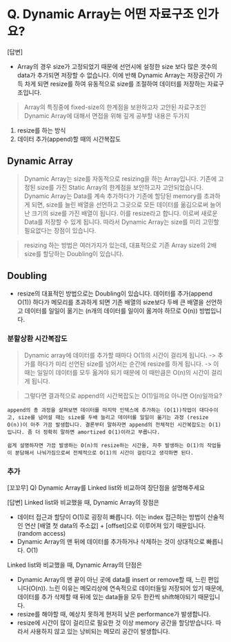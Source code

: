 # Q. Dynamic Array는 어떤 자료구조 인가요?

[답변]

- Array의 경우 size가 고정되었기 때문에 선언시에 설정한 size 보다 많은 갯수의 data가 추가되면 저장할 수 없습니다. 이에 반해 Dynamic Array는 저장공간이 가득 차게 되면 resize를 하여 유동적으로 size를 조절하여 데이터를 저장하는 자료구조입니다.

> Array의 특징중에 fixed-size의 한계점을 보완하고자 고안된 자료구조인 Dynamic Array에 대해서 면접을 위해 깊게 공부할 내용은 두가지

1. resize를 하는 방식
2. 데이터 추가(append)할 때의 시간복잡도

## Dynamic Array

> Dynamic Array는 size를 자동적으로 resizing을 하는 Array입니다. 기존에 고정된 size를 가진 Static Array의 한계점을 보안하고자 고안되었습니다. Dynamic Array는 Data를 계속 추가하다가 기존에 할당된 memory를 초과하게 되면, size를 늘린 배열을 선언하고 그곳으로 모든 데이터를 옮김으로써 늘어난 크기의 size를 가진 배열이 됩니다. 이를 resize라고 합니다. 이로써 새로운 Data를 저장할 수 있게 됩니다. 따라서 Dynamic Array는 size를 미리 고민할 필요없다는 장점이 있습니다.

> resizing 하는 방법은 여러가지가 있는데, 대표적으로 기존 Array size의 2배 size를 할당하는 Doubling이 있습니다.

## Doubling

- resize의 대표적인 방법으로는 Doubling이 있습니다. 데이터를 추가(append O(1)) 하다가 메모리를 초과하게 되면 기존 배열의 size보다 두배 큰 배열을 선언하고 데이터를 일일이 옮기는 (n개의 데이터를 일이이 옮겨야 하므로 O(n)) 방법입니다.

### 분할상환 시간복잡도

> Dynamic array에 데이터를 추가할 때마다 O(1)의 시간이 걸리게 됩니다. -> 추가를 하다가 미리 선언된 size를 넘어서는 순간에 resize를 하게 됩니다. -> 이 때는 일일이 데이터를 모두 옮겨야 되기 때문에 이 때만큼은 O(n)의 시간이 걸리게 됩니다.

> 그렇다면 결과적으로 append의 시간복잡도는 O(1)일까요 아니면 O(n)일까요?

```
append의 총 과정을 살펴보면 데이터를 마지막 인덱스에 추가하는 (O(1))작업이 대다수이고, size를 넘어설 때는 size를 두배 늘리고 데이터를 일일이 옮기는 과정 (resize O(n))이 아주 가끔 발생합니다. 결론부터 말하자면 append의 전체적인 시간복잡도는 O(1)입니다. 좀 더 정확히 말하면 amortized O(1)이라고 부릅니다.

쉽게 설명하자면 가끔 발생하는 O(n)의 resize하는 시간을, 자주 발생하는 O(1)의 작업들이 분담해서 나눠가짐으로써 전체적으로 O(1)의 시간이 걸린다고 생각하면 된다.
```

### 추가

[꼬꼬무]
Q) Dynamic Array를 Linked list와 비교하여 장단점을 설명해주세요

[답변]
Linked list와 비교했을 때, Dynamic Array의 장점은

- 데이터 접근과 할당이 O(1)로 굉장히 빠릅니다. 이는 index 접근하는 방법이 산술적인 연산 [배열 첫 data의 주소값] + [offset]으로 이루어져 있기 때문입니다. (random access)
- Dynamic Array의 맨 뒤에 데이터를 추가하거나 삭제하는 것이 상대적으로 빠릅니다. O(1)

Linked list와 비교했을 때, Dynamic Array의 단점은

- Dynamic Array의 맨 끝이 아닌 곳에 data를 insert or remove할 때, 느린 편입니다(O(n)). 느린 이유는 메모리상에 연속적으로 데이터들일 저장되어 있기 때문에, 데이터를 추가 삭제할 때 뒤에 있는 data들을 모두 한칸씩 shift해야되기 때문입니다.
- resize를 해야할 때, 예상치 못하게 현저히 낮은 performance가 발생합니다.
- resize에 시간이 많이 걸리므로 필요한 것 이상 memory 공간을 할당받습니다. 따라서 사용하지 않고 있는 낭비되는 메모리 공간이 발생합니다.
